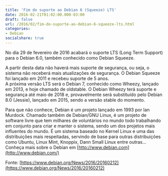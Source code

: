 ```yaml
---
title: 'Fim do suporte ao Debian 6 (Squeeze) LTS'
date: 2016-02-21T01:02:00.000-03:00
draft: false
url: /2016/02/fim-do-suporte-ao-debian-6-squeeze-lts.html
categories: 
- Debian
socialshare: true
---
```


No dia 29 de fevereiro de 2016 acabará o suporte LTS (Long Term Support) para o Debian 6.0, também conhecido como Debian Squeeze.  

<!--more-->

A partir desta data não haverá mais suporte de segurança, ou seja, o sistema não receberá mais atualizações de segurança. O Debian Squeeze foi lançado em 2011 e recebeu suporte de 5 anos.  
A próxima versão LTS será o Debian 7, conhecido como Wheezy, lançado em 2013, e hoje chamado de oldstable. O Debian Wheezy terá suporte e segurança até maio de 2018 e, provavelmente será substituído pelo Debian 8.0 (Jessie), lançado em 2015, sendo a versão stable do momento.

  

Para que não conhece, Debian é um projeto lançado em 1993 por Ian Murdock. Chamado também de Debian/GNU Linux, é um projeto de software livre que tem milhares de voluntários no mundo todo trabalhando em conjunto para criar e manter o sistema, sendo um dos projetos mais influentes do mundo. É um sistema baseado no Kernel Linux e uma das distribuições mais respeitadas, servindo de base para outras distribuições como Ubuntu, Linux Mint, Knoppix, Dann Small Linux entre outras...  
Conheça mais sobre o Debian em [http://www.debian.com](http://www.debian.com/)  
  
Fonte: [https://www.debian.org/News/2016/20160212](https://www.debian.org/News/2016/20160212)
